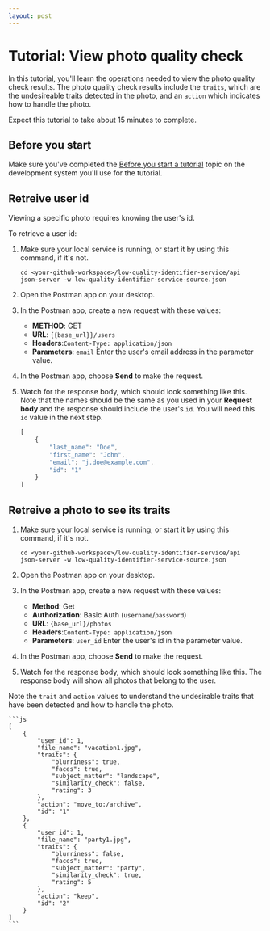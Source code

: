 ```yaml
---
layout: post
---
```


# Tutorial: View photo quality check

In this tutorial, you'll learn the operations needed to view the photo quality check results. The photo quality check results include the `traits`, which are the undesireable traits detected in the photo, and an `action` which indicates how to handle the photo.

Expect this tutorial to take about 15 minutes to complete.

## Before you start

Make sure you've completed the [Before you start a tutorial](before-you-start-a-tutorial) topic on the development system you'll use for the tutorial.

## Retreive user id

Viewing a specific photo requires knowing the user's id.

To retrieve a user id:

1. Make sure your local service is running, or start it by using this command, if it's not.

    ```shell
    cd <your-github-workspace>/low-quality-identifier-service/api
    json-server -w low-quality-identifier-service-source.json
    ```

1. Open the Postman app on your desktop.
1. In the Postman app, create a new request with these values:
    * **METHOD**: GET
    * **URL**: `{{base_url}}/users`
    * **Headers**:`Content-Type: application/json`
    * **Parameters**: `email`
    Enter the user's email address in the parameter value.

1. In the Postman app, choose **Send** to make the request.
1. Watch for the response body, which should look something like this. Note that the names should be the same as you used in your **Request body** and the response should include the user's `id`. You will need this `id` value in the next step.

    ```js
    [
        {
            "last_name": "Doe",
            "first_name": "John",
            "email": "j.doe@example.com",
            "id": "1"
        }
    ]
    ```
## Retreive a photo to see its traits

1. Make sure your local service is running, or start it by using this command, if it's not.

    ```shell
    cd <your-github-workspace>/low-quality-identifier-service/api
    json-server -w low-quality-identifier-service-source.json
    ```

1. Open the Postman app on your desktop.
1. In the Postman app, create a new request with these values:

    * **Method**: Get
    * **Authorization**: Basic Auth (`username`/`password`)
    * **URL**: `{base_url}/photos`
    * **Headers**:`Content-Type: application/json`
    * **Parameters**: `user_id`
    Enter the user's id in the parameter value.

1. In the Postman app, choose **Send** to make the request.
1. Watch for the response body, which should look something like this. The response body will show all photos that belong to the user. 

Note the `trait` and `action` values to understand the undesirable traits that have been detected and how to handle the photo.

    ```js
    [
        {
            "user_id": 1,
            "file_name": "vacation1.jpg",
            "traits": {
                "blurriness": true,
                "faces": true,
                "subject_matter": "landscape",
                "similarity_check": false,
                "rating": 3
            },
            "action": "move_to:/archive",
            "id": "1"
        },
        {
            "user_id": 1,
            "file_name": "party1.jpg",
            "traits": {
                "blurriness": false,
                "faces": true,
                "subject_matter": "party",
                "similarity_check": true,
                "rating": 5
            },
            "action": "keep",
            "id": "2"
        }
    ]
    ```
